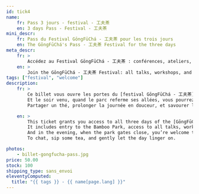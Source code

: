 ```yaml
---
id: tick4
name:
    fr: Pass 3 jours - festival - 工夫茶
    en: 3 days Pass - Festival - 工夫茶
mini_descr:
    fr: Pass du Festival GōngFūChá - 工夫茶 pour les trois jours
    en: The GōngFūChá's Pass - 工夫茶 Festival for the three days
meta_descr:
    fr: >
        Accédez au Festival GōngFūChá - 工夫茶 : conférences, ateliers, rencontres avec exposants et artisans. Profitez de l’affiche de l’édition et restez après la fermeture du parc pour échanger autour d’un thé.
    en: >
        Join the GōngFūChá - 工夫茶 Festival: all talks, workshops, and meetings with tea artisans and exhibitors. Receive the festival poster and enjoy relaxed moments after the park closes, over a shared cup of tea.
tags: ["festival", "welcome"]
description: 
    fr: >
        Ce billet vous ouvre les portes du [festival GōngFūChá - 工夫茶](https://festival.gongfucha.fr) pour les trois jours de l’événement. Il inclut l’entrée au Parc aux Bambous, l’accès à toutes les conférences, ateliers, démonstrations, dégustations de thé, ainsi qu’aux espaces de rencontre. Nous vous offrons l’affiche de cette édition en souvenir.<!--more-->  C’est une belle occasion de croiser celles et ceux qui font vibrer le festival : artisan·es, exposant·es, passionné·es.  
        Et le soir venu, quand le parc referme ses allées, vous pourrez rester encore un peu…  
        Partager un thé, prolonger la journée en douceur, et savourer l’instant sans hâte.

    en: >
        This ticket grants you access to all three days of the [GōngFūChá Festival - 工夫茶](https://festival.gongfucha.fr).  
        It includes entry to the Bamboo Park, access to all talks, workshops, tea demonstrations, tastings, and gathering spaces. You’ll also receive a poster from this year’s edition as a gift.<!--more-->  It’s a beautiful opportunity to meet the artisans, exhibitors, and tea lovers who bring the festival to life.   
        And in the evening, when the park gates close, you’re welcome to stay with us a little longer…  
        To chat, sip some tea, and gently let the day linger on.

photos:
    - billet-gongfucha-pass.jpg
price: 50.00
stock: 100
shipping_type: sans_envoi
eleventyComputed:
  title: "{{ tags }} - {{ name[page.lang] }}"
---
```

